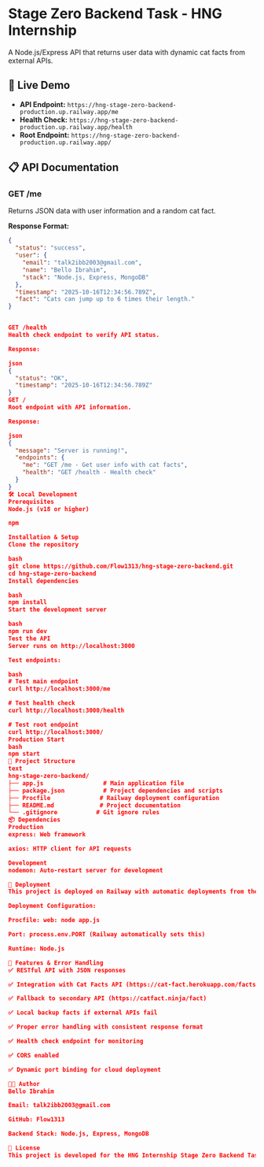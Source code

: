 # Stage Zero Backend Task - HNG Internship

A Node.js/Express API that returns user data with dynamic cat facts from external APIs.

## 🚀 Live Demo
- **API Endpoint:** `https://hng-stage-zero-backend-production.up.railway.app/me`
- **Health Check:** `https://hng-stage-zero-backend-production.up.railway.app/health`
- **Root Endpoint:** `https://hng-stage-zero-backend-production.up.railway.app/`

## 📋 API Documentation

### GET /me
Returns JSON data with user information and a random cat fact.

**Response Format:**
```json
{
  "status": "success",
  "user": {
    "email": "talk2ibb2003@gmail.com",
    "name": "Bello Ibrahim",
    "stack": "Node.js, Express, MongoDB"
  },
  "timestamp": "2025-10-16T12:34:56.789Z",
  "fact": "Cats can jump up to 6 times their length."
}


GET /health
Health check endpoint to verify API status.

Response:

json
{
  "status": "OK",
  "timestamp": "2025-10-16T12:34:56.789Z"
}
GET /
Root endpoint with API information.

Response:

json
{
  "message": "Server is running!",
  "endpoints": {
    "me": "GET /me - Get user info with cat facts",
    "health": "GET /health - Health check"
  }
}
🛠️ Local Development
Prerequisites
Node.js (v18 or higher)

npm

Installation & Setup
Clone the repository

bash
git clone https://github.com/Flow1313/hng-stage-zero-backend.git
cd hng-stage-zero-backend
Install dependencies

bash
npm install
Start the development server

bash
npm run dev
Test the API
Server runs on http://localhost:3000

Test endpoints:

bash
# Test main endpoint
curl http://localhost:3000/me

# Test health check
curl http://localhost:3000/health

# Test root endpoint
curl http://localhost:3000/
Production Start
bash
npm start
📁 Project Structure
text
hng-stage-zero-backend/
├── app.js                 # Main application file
├── package.json           # Project dependencies and scripts
├── Procfile              # Railway deployment configuration
├── README.md             # Project documentation
└── .gitignore           # Git ignore rules
📦 Dependencies
Production
express: Web framework

axios: HTTP client for API requests

Development
nodemon: Auto-restart server for development

🔧 Deployment
This project is deployed on Railway with automatic deployments from the main branch.

Deployment Configuration:

Procfile: web: node app.js

Port: process.env.PORT (Railway automatically sets this)

Runtime: Node.js

🐛 Features & Error Handling
✅ RESTful API with JSON responses

✅ Integration with Cat Facts API (https://cat-fact.herokuapp.com/facts/random)

✅ Fallback to secondary API (https://catfact.ninja/fact)

✅ Local backup facts if external APIs fail

✅ Proper error handling with consistent response format

✅ Health check endpoint for monitoring

✅ CORS enabled

✅ Dynamic port binding for cloud deployment

👨‍💻 Author
Bello Ibrahim

Email: talk2ibb2003@gmail.com

GitHub: Flow1313

Backend Stack: Node.js, Express, MongoDB

📄 License
This project is developed for the HNG Internship Stage Zero Backend Task.

